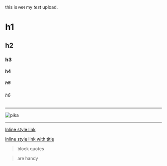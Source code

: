 this is ~~not~~ my *test* upload.
# h1
## h2
### h3
#### h4 
##### h5 
###### h6 

--- 

![pika](https://en.meming.world/images/en/6/6e/Surprised_Pikachu.jpg) 

---
[Inline style link](https://guides.github.com/pdfs/markdown-cheatsheet-online.pdf) 

[Inline style link with title](https://guides.github.com/pdfs/markdown-cheatsheet-online.pdf "cheatsheet") 

>block quotes 

>are handy 
